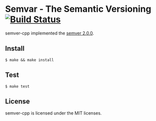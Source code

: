 Semvar - The Semantic Versioning [![Build Status](https://travis-ci.org/euskadi31/semver-cpp.png)](https://travis-ci.org/euskadi31/semver-cpp)
================================

semver-cpp implemented the [semver 2.0.0](http://semver.org/spec/v2.0.0.html).

Install
-------

~~~shell
$ make && make install
~~~

Test
----

~~~shell
$ make test
~~~

License
-------

semver-cpp is licensed under the MIT licenses.
